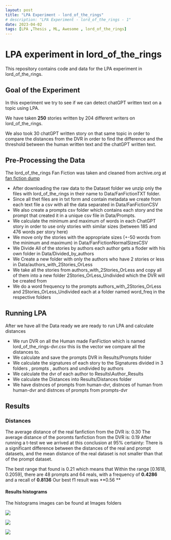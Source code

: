```yaml
---
layout: post
title: "LPA Experiment - lord_of_the_rings"
# description: "LPA Experiment - lord_of_the_rings - 1"
date: 2023-04-02
tags: [LPA ,Thesis , ML, Awesome , lord_of_the_rings]
---
```

# LPA experiment in lord_of_the_rings

This repository contains code and data for the LPA experiment in lord_of_the_rings.

<!--more-->


## Goal of the Experiment
In this experiment we try to see if we can detect chatGPT written text on a topic using LPA.

We have taken **250** stories written by 204 different writers on lord_of_the_rings.

We also took 30 chatGPT written story on that same topic in order to compare the distances from the DVR in order to find the difference and the threshold between the human written text and the chatGPT written text.

## Pre-Processing the Data
The lord_of_the_rings Fan Fiction was taken and cleaned from archive.org at [fan fiction dump](https://archive.org/download/Fanfictiondotnet1011dump)
- After downloading the raw data to the Dataset folder we unzip only the files with lord_of_the_rings in their name to Data/FanFictionTXT folder.
- Since all thet files are in txt form and contain metadata we create from each text file a csv with all the data separated in Data/FanFictionCSV
- We also create a prompts csv folder which contains each story and the prompt that created it in a unique csv file in Data/Prompts.
- We calculate the minimum and maximum of words in each ChatGPT story in order to use only stories with similar sizes (between 185 and 476 words per story here)
- We move only the stories with the appropriate sizes (+-50 words from the minimum and maximum) in Data/FanFictionNormalSizesCSV
- We Divide All of the stories by authors each author gets a floder with his own folder in Data/Divided_by_authors
- We Create a new folder with only the authors who have 2 stories or less in Data/authors_with_2Stories_OrLess
- We take all the stories from authors_with_2Stories_OrLess and copy all of them into a new folder 2Stories_OrLess_Undivided which the DVR will be created from
- We do a word frequency to the prompts authors_with_2Stories_OrLess and 2Stories_OrLess_Undivided each at a folder named word_freq in the respective folders

## Running LPA
After we have all the Data ready we are ready to run LPA and calculate distances
- We run DVR on all the Human made FanFiction which is named lord_of_the_rings-dvr.csv this iis the vector we compare all the distances to.
- We calculate and save the prompts DVR in Results/Prompts folder
- We calculate the signatures of each story to the Signatures divided in 3 folders , prompts , authors and undivided by authors
- We calculate the dvr of each author to Results\Author_Results
- We calculate the Distances into Results/Distances folder
- We have distnces of prompts from human-dvr, distnces of human from human-dvr and distnces of prompts from prompts-dvr

## Results

### Distances
The average distance of the real fanfiction from the DVR is: 0.30
The average distance of the poromts fanfiction from the DVR is: 0.19
After running a t-test we we arrived at this conclusion at 95% certainty:
There is a significant difference between the distances of the real and prompt datasets, and the mean distance of the real dataset is not smaller than that of the prompt dataset.

The best range that found is 0.21 which means that Within the range [0.1618, 0.2059], there are 48 prompts and 64 reals, with a frequency of **0.4286** and a recall of **0.8136**
Our best f1 result was **0.56 **

#### Results histograms
The histograms images can be found at Images folders

![](images/Experiments/lord_of_the_rings-fanfiction_histogram.jpg)

![](images/Experiments/lord_of_the_rings-prompts_histogram.jpg)

![](images/Experiments/lord_of_the_rings-both_histogram.jpg)

